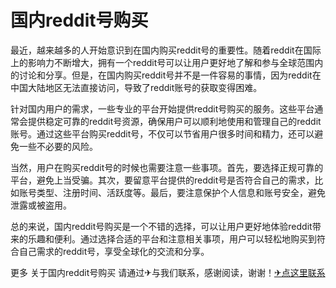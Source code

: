 # 国内reddit号购买

最近，越来越多的人开始意识到在国内购买reddit号的重要性。随着reddit在国际上的影响力不断增大，拥有一个reddit号可以让用户更好地了解和参与全球范围内的讨论和分享。但是，在国内购买reddit号并不是一件容易的事情，因为reddit在中国大陆地区无法直接访问，导致了reddit账号的获取变得困难。

针对国内用户的需求，一些专业的平台开始提供reddit号购买的服务。这些平台通常会提供稳定可靠的reddit号资源，确保用户可以顺利地使用和管理自己的reddit账号。通过这些平台购买reddit号，不仅可以节省用户很多时间和精力，还可以避免一些不必要的风险。

当然，用户在购买reddit号的时候也需要注意一些事项。首先，要选择正规可靠的平台，避免上当受骗。其次，要留意平台提供的reddit号是否符合自己的需求，比如账号类型、注册时间、活跃度等。最后，要注意保护个人信息和账号安全，避免泄露或被盗用。

总的来说，国内reddit号购买是一个不错的选择，可以让用户更好地体验reddit带来的乐趣和便利。通过选择合适的平台和注意相关事项，用户可以轻松地购买到符合自己需求的reddit号，享受全球化的交流和分享。

更多 关于国内reddit号购买 请通过✈与我们联系，感谢阅读，谢谢！[✈点这里联系](https://ss.k02.cc)